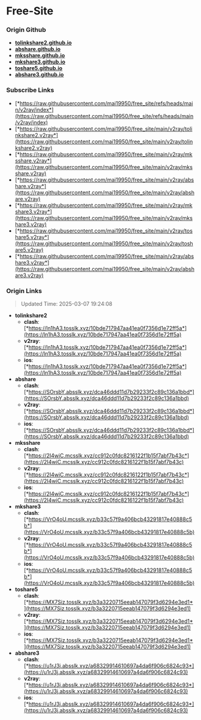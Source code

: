 # Free-Site

### Origin Github

- [**tolinkshare2.github.io**](https://github.com/tolinkshare2/tolinkshare2.github.io)
- [**abshare.github.io**](https://github.com/abshare/abshare.github.io)
- [**mksshare.github.io**](https://github.com/mksshare/mksshare.github.io)
- [**mkshare3.github.io**](https://github.com/mkshare3/mkshare3.github.io)
- [**toshare5.github.io**](https://github.com/toshare5/toshare5.github.io)
- [**abshare3.github.io**](https://github.com/abshare3/abshare3.github.io)

### Subscribe Links

- [*https://raw.githubusercontent.com/mai19950/free_site/refs/heads/main/v2ray/index*](https://raw.githubusercontent.com/mai19950/free_site/refs/heads/main/v2ray/index)
- [*https://raw.githubusercontent.com/mai19950/free_site/main/v2ray/tolinkshare2.v2ray*](https://raw.githubusercontent.com/mai19950/free_site/main/v2ray/tolinkshare2.v2ray)
- [*https://raw.githubusercontent.com/mai19950/free_site/main/v2ray/mksshare.v2ray*](https://raw.githubusercontent.com/mai19950/free_site/main/v2ray/mksshare.v2ray)
- [*https://raw.githubusercontent.com/mai19950/free_site/main/v2ray/abshare.v2ray*](https://raw.githubusercontent.com/mai19950/free_site/main/v2ray/abshare.v2ray)
- [*https://raw.githubusercontent.com/mai19950/free_site/main/v2ray/mkshare3.v2ray*](https://raw.githubusercontent.com/mai19950/free_site/main/v2ray/mkshare3.v2ray)
- [*https://raw.githubusercontent.com/mai19950/free_site/main/v2ray/toshare5.v2ray*](https://raw.githubusercontent.com/mai19950/free_site/main/v2ray/toshare5.v2ray)
- [*https://raw.githubusercontent.com/mai19950/free_site/main/v2ray/abshare3.v2ray*](https://raw.githubusercontent.com/mai19950/free_site/main/v2ray/abshare3.v2ray)

### Origin Links

> Updated Time: 2025-03-07 19:24:08

- **tolinkshare2**
  - **clash**: [*https://ln1hA3.tosslk.xyz/10bde717947aa41ea0f7356d1e72ff5a*](https://ln1hA3.tosslk.xyz/10bde717947aa41ea0f7356d1e72ff5a)
  - **v2ray**: [*https://ln1hA3.tosslk.xyz/10bde717947aa41ea0f7356d1e72ff5a*](https://ln1hA3.tosslk.xyz/10bde717947aa41ea0f7356d1e72ff5a)
  - **ios**: [*https://ln1hA3.tosslk.xyz/10bde717947aa41ea0f7356d1e72ff5a*](https://ln1hA3.tosslk.xyz/10bde717947aa41ea0f7356d1e72ff5a)
- **abshare**
  - **clash**: [*https://SOrsbY.absslk.xyz/dca46ddd11d7b29233f2c89c136a1bbd*](https://SOrsbY.absslk.xyz/dca46ddd11d7b29233f2c89c136a1bbd)
  - **v2ray**: [*https://SOrsbY.absslk.xyz/dca46ddd11d7b29233f2c89c136a1bbd*](https://SOrsbY.absslk.xyz/dca46ddd11d7b29233f2c89c136a1bbd)
  - **ios**: [*https://SOrsbY.absslk.xyz/dca46ddd11d7b29233f2c89c136a1bbd*](https://SOrsbY.absslk.xyz/dca46ddd11d7b29233f2c89c136a1bbd)
- **mksshare**
  - **clash**: [*https://2I4wiC.mcsslk.xyz/cc912c0fdc8216122f1b15f7abf7b43c*](https://2I4wiC.mcsslk.xyz/cc912c0fdc8216122f1b15f7abf7b43c)
  - **v2ray**: [*https://2I4wiC.mcsslk.xyz/cc912c0fdc8216122f1b15f7abf7b43c*](https://2I4wiC.mcsslk.xyz/cc912c0fdc8216122f1b15f7abf7b43c)
  - **ios**: [*https://2I4wiC.mcsslk.xyz/cc912c0fdc8216122f1b15f7abf7b43c*](https://2I4wiC.mcsslk.xyz/cc912c0fdc8216122f1b15f7abf7b43c)
- **mkshare3**
  - **clash**: [*https://VrO4oU.mcsslk.xyz/b33c57f9a406bcb43291817e40888c5b*](https://VrO4oU.mcsslk.xyz/b33c57f9a406bcb43291817e40888c5b)
  - **v2ray**: [*https://VrO4oU.mcsslk.xyz/b33c57f9a406bcb43291817e40888c5b*](https://VrO4oU.mcsslk.xyz/b33c57f9a406bcb43291817e40888c5b)
  - **ios**: [*https://VrO4oU.mcsslk.xyz/b33c57f9a406bcb43291817e40888c5b*](https://VrO4oU.mcsslk.xyz/b33c57f9a406bcb43291817e40888c5b)
- **toshare5**
  - **clash**: [*https://MX7Siz.tosslk.xyz/b3a3220715eeab147079f3d6294e3ed1*](https://MX7Siz.tosslk.xyz/b3a3220715eeab147079f3d6294e3ed1)
  - **v2ray**: [*https://MX7Siz.tosslk.xyz/b3a3220715eeab147079f3d6294e3ed1*](https://MX7Siz.tosslk.xyz/b3a3220715eeab147079f3d6294e3ed1)
  - **ios**: [*https://MX7Siz.tosslk.xyz/b3a3220715eeab147079f3d6294e3ed1*](https://MX7Siz.tosslk.xyz/b3a3220715eeab147079f3d6294e3ed1)
- **abshare3**
  - **clash**: [*https://u1rJ3j.absslk.xyz/a68329914610697a4da6f906c6824c93*](https://u1rJ3j.absslk.xyz/a68329914610697a4da6f906c6824c93)
  - **v2ray**: [*https://u1rJ3j.absslk.xyz/a68329914610697a4da6f906c6824c93*](https://u1rJ3j.absslk.xyz/a68329914610697a4da6f906c6824c93)
  - **ios**: [*https://u1rJ3j.absslk.xyz/a68329914610697a4da6f906c6824c93*](https://u1rJ3j.absslk.xyz/a68329914610697a4da6f906c6824c93)
